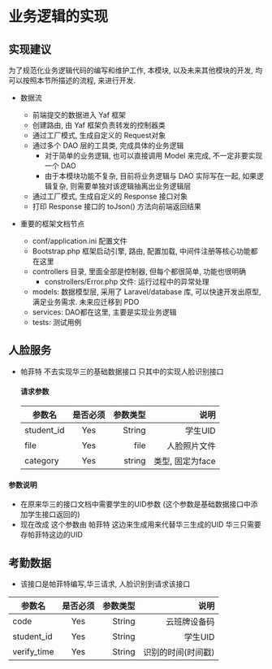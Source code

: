 # 业务逻辑的实现

## 实现建议

为了规范化业务逻辑代码的编写和维护工作, 本模块, 以及未来其他模块的开发, 均可以按照本节所描述的流程, 来进行开发.

- 数据流
  - 前端提交的数据进入 Yaf 框架
  - 创建路由, 由 Yaf 框架负责转发的控制器类
  - 通过工厂模式, 生成自定义的 Request对象
  - 通过多个 DAO 层的工具类, 完成具体的业务逻辑
    - 对于简单的业务逻辑, 也可以直接调用 Model 来完成, 不一定非要实现一个 DAO
    - 由于本模块功能不复杂, 目前将业务逻辑与 DAO 实际写在一起, 如果逻辑复杂, 则需要单独对该逻辑抽离出业务逻辑层
  - 通过工厂模式, 生成自定义的 Response 接口对象
  - 打印 Response 接口的 toJson() 方法向前端返回结果

- 重要的框架文档节点
  - conf/application.ini 配置文件
  - Bootstrap.php 框架启动引擎, 路由, 配置加载, 中间件注册等核心功能都在这里
  - controllers 目录, 里面全部是控制器, 但每个都很简单, 功能也很明确
    - constrollers/Error.php 文件: 运行过程中的异常处理
  - models: 数据模型层, 采用了 Laravel/database 库, 可以快速开发出原型, 满足业务需求. 未来应迁移到 PDO
  - services: DAO都在这里, 主要是实现业务逻辑
  - tests: 测试用例



## 人脸服务
- 帕菲特 不去实现华三的基础数据接口 只其中的实现人脸识别接口
  
    #### 请求参数
    | 参数名         | 是否必须        | 参数类型   | 说明                                      
    | ------------- | :-------------: | -----:   | -----:                                   
    | student_id    | Yes             | String   | 学生UID                    
    | file          | Yes             | file     | 人脸照片文件
    | category      | Yes             | string   | 类型, 固定为face

#### 参数说明
- 在原来华三的接口文档中需要学生的UID参数 (这个参数是基础数据接口中添加学生接口返回的)
- 现在改成 这个参数由 帕菲特 这边来生成用来代替华三生成的UID 华三只需要存帕菲特这边的UID

## 考勤数据
- 该接口是帕菲特编写,华三请求, 人脸识别到请求该接口

| 参数名         | 是否必须         | 参数类型 | 说明
| ------------- | :-------------: | -----: | -----:
| code          | Yes             | String | 云班牌设备码
| student_id    | Yes             | String | 学生UID
| verify_time   | Yes             | String | 识别的时间(时间戳)


